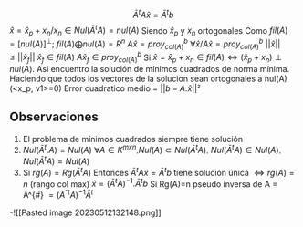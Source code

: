 $$\bar A^t A \hat x = \bar A^t b$$
$\hat x = \hat x_p + x_n / x_n \in Nul(\bar A^t A) = nul(A)$ Siendo $\hat x_p$ y  $x_n$ ortogonales
Como $fil(A)=[nul(A)]^{\perp}$; $fil(A)\bigoplus nul(A) = R^n$ 
$A\hat x = proy_{col(A)}^b$ 
$\forall \hat x / A \hat x = proy_{col(A)}^b$
$||\hat x|| \leq ||\hat x_f||$
$\hat x_f \in fil(A)$
$A \hat x_f \in proy_{col(A)}^b$
Si $\hat x =\hat x_p + x_n \in fil(A) \iff (\hat x_p +x_n) \perp nul(A)$.  Asi encuentro la solución de mínimos cuadrados de norma mínima.  Haciendo que todos los vectores de la solucion sean ortogonales a nul(A) (<x_p, v1>=0)
Error cuadratico medio = $||b-A.\hat x||²$
## Observaciones
1) El problema de mínimos cuadrados siempre tiene solución
2) $Nul(\bar A^t .A)= Nul(A)$ $\forall A \in K^{mxn}$.$Nul(A) \subset Nul(\bar A^t A)$. $Nul(\bar A^t A) \in Nul(A)$. $Nul(\bar A^t A) = Nul(A)$
3) Si $rg(A) = Rg(\bar A^t A)$
Entonces $\bar A^t A \hat x = \bar A^t b$ tiene solución única $\iff rg(A)= n$ (rango col max) $\hat x = (\bar A^t A)^{-1} . \bar A^t b$
Si Rg(A)=n pseudo inversa de A = A^{#} $= (A^{⁻t}A)^{-1} \bar A^t$ 

-![[Pasted image 20230512132148.png]]
